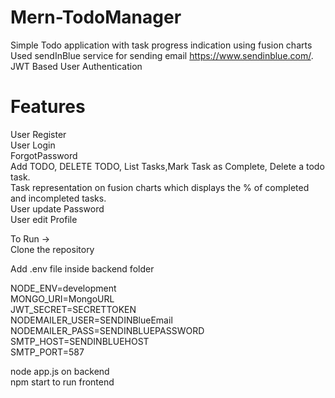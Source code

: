 # Mern-TodoManager 

Simple Todo application with task progress indication using fusion charts\
Used sendInBlue service for sending email https://www.sendinblue.com/.
JWT Based User Authentication

# Features
User Register\
User Login\
ForgotPassword\
Add TODO, DELETE TODO, List Tasks,Mark Task as Complete, Delete a todo task.\
Task representation on fusion charts which displays the % of completed and incompleted tasks.\
User update Password\
User edit Profile


To Run ->\
Clone the repository

Add .env file inside backend folder

NODE_ENV=development\
MONGO_URI=MongoURL\
JWT_SECRET=SECRETTOKEN\
NODEMAILER_USER=SENDINBlueEmail\
NODEMAILER_PASS=SENDINBLUEPASSWORD\
SMTP_HOST=SENDINBLUEHOST\
SMTP_PORT=587

node app.js on backend\
npm start to run frontend



